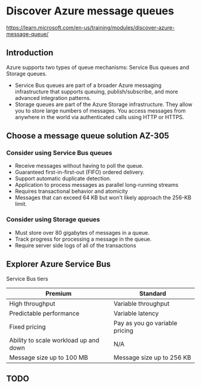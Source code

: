 # Discover Azure message queues

https://learn.microsoft.com/en-us/training/modules/discover-azure-message-queue/

## Introduction

Azure supports two types of queue mechanisms: Service Bus queues and Storage queues.

* Service Bus queues are part of a broader Azure messaging infrastructure that supports queuing, publish/subscribe, and more advanced integration patterns. 
* Storage queues are part of the Azure Storage infrastructure. They allow you to store large numbers of messages. You access messages from anywhere in the world via authenticated calls using HTTP or HTTPS. 


## Choose a message queue solution AZ-305

### Consider using Service Bus queues

* Receive messages without having to poll the queue.
* Guaranteed first-in-first-out (FIFO) ordered delivery.
* Support automatic duplicate detection.
* Application to process messages as parallel long-running streams
* Requires transactional behavior and atomicity
* Messages that can exceed 64 KB but won't likely approach the 256-KB limit.


### Consider using Storage queues

* Must store over 80 gigabytes of messages in a queue.
* Track progress for processing a message in the queue. 
* Require server side logs of all of the transactions

## Explorer Azure Service Bus

Service Bus tiers

| Premium                               | Standard
| ------------------------------------- | -----------------------
| High throughput                       | Variable throughput
| Predictable performance               | Variable latency
| Fixed pricing                         | Pay as you go variable pricing
| Ability to scale workload up and down | N/A
| Message size up to 100 MB             | Message size up to 256 KB

## TODO